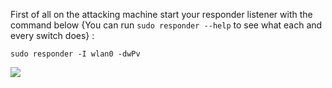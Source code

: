 First of all on the attacking machine start your responder listener with the command below {You can run `sudo responder --help` to see what each and every switch does} :

```shell
sudo responder -I wlan0 -dwPv
```

![](https://i.imgur.com/5W0zCBS.png)


